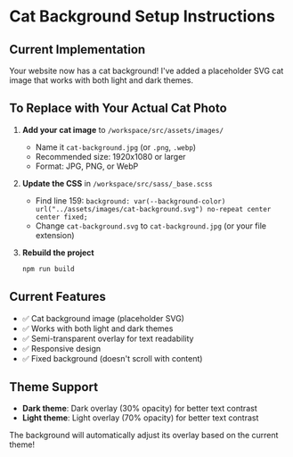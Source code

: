 # Cat Background Setup Instructions

## Current Implementation
Your website now has a cat background! I've added a placeholder SVG cat image that works with both light and dark themes.

## To Replace with Your Actual Cat Photo

1. **Add your cat image** to `/workspace/src/assets/images/`
   - Name it `cat-background.jpg` (or `.png`, `.webp`)
   - Recommended size: 1920x1080 or larger
   - Format: JPG, PNG, or WebP

2. **Update the CSS** in `/workspace/src/sass/_base.scss`
   - Find line 159: `background: var(--background-color) url("../assets/images/cat-background.svg") no-repeat center center fixed;`
   - Change `cat-background.svg` to `cat-background.jpg` (or your file extension)

3. **Rebuild the project**
   ```bash
   npm run build
   ```

## Current Features
- ✅ Cat background image (placeholder SVG)
- ✅ Works with both light and dark themes
- ✅ Semi-transparent overlay for text readability
- ✅ Responsive design
- ✅ Fixed background (doesn't scroll with content)

## Theme Support
- **Dark theme**: Dark overlay (30% opacity) for better text contrast
- **Light theme**: Light overlay (70% opacity) for better text contrast

The background will automatically adjust its overlay based on the current theme!